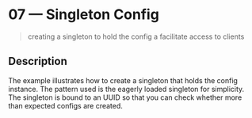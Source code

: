 # 07 &mdash; Singleton Config
> creating a singleton to hold the config a facilitate access to clients

## Description
The example illustrates how to create a singleton that holds the config instance. The pattern used is the eagerly loaded singleton for simplicity. The singleton is bound to an UUID so that you can check whether more than expected configs are created.